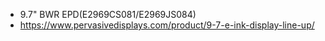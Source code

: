 * 9.7" BWR EPD(E2969CS081/E2969JS084)
* https://www.pervasivedisplays.com/product/9-7-e-ink-display-line-up/
